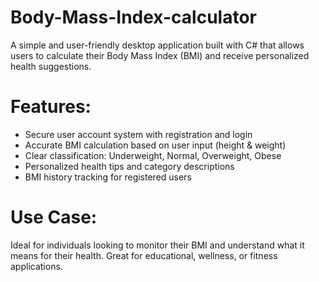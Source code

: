 # Body-Mass-Index-calculator
A simple and user-friendly desktop application built with C# that allows users to calculate their Body Mass Index (BMI) and receive personalized health suggestions.

# Features:
 - Secure user account system with registration and login
 - Accurate BMI calculation based on user input (height & weight)
 - Clear classification: Underweight, Normal, Overweight, Obese
 - Personalized health tips and category descriptions
 - BMI history tracking for registered users

# Use Case:
Ideal for individuals looking to monitor their BMI and understand what it means for their health. Great for educational, wellness, or fitness applications.


